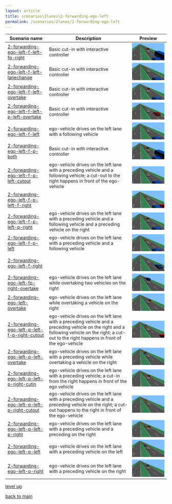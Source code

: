 ```yaml
---
layout: article
title: scenarios\2lanes\2-forwarding-ego-left
permalink: /scenarios/2lanes/2-forwarding-ego-left
---
```

| Scenario name  | Description |  Preview | 
| ------------- | ------------- | --------- |
| [2-forwarding-ego-left-f-left-fp-right](/scenarios/2lanes/2-forwarding-ego-left/2-forwarding-ego-left-f-left-fp-right.xosc)  | Basic cut-in with interactive controller  |  ![image](2-forwarding-ego-left-f-left-fp-right.gif)  | 
| [2-forwarding-ego-left-f-left-lanechange](/scenarios/2lanes/2-forwarding-ego-left/2-forwarding-ego-left-f-left-lanechange.xosc)  | Basic cut-in with interactive controller  |  ![image](2-forwarding-ego-left-f-left-lanechange.gif)  | 
| [2-forwarding-ego-left-f-left-overtake](/scenarios/2lanes/2-forwarding-ego-left/2-forwarding-ego-left-f-left-overtake.xosc)  | Basic cut-in with interactive controller  |  ![image](2-forwarding-ego-left-f-left-overtake.gif)  | 
| [2-forwarding-ego-left-f-left-p-left-overtake](/scenarios/2lanes/2-forwarding-ego-left/2-forwarding-ego-left-f-left-p-left-overtake.xosc)  | Basic cut-in with interactive controller  |  ![image](2-forwarding-ego-left-f-left-p-left-overtake.gif)  | 
| [2-forwarding-ego-left-f-left](/scenarios/2lanes/2-forwarding-ego-left/2-forwarding-ego-left-f-left.xosc)  | ego-vehicle drives on the left lane with a following vehicle  |  ![image](2-forwarding-ego-left-f-left.gif)  | 
| [2-forwarding-ego-left-f-p-both](/scenarios/2lanes/2-forwarding-ego-left/2-forwarding-ego-left-f-p-both.xosc)  | Basic cut-in with interactive controller  |  ![image](2-forwarding-ego-left-f-p-both.gif)  | 
| [2-forwarding-ego-left-f-p-left-cutout](/scenarios/2lanes/2-forwarding-ego-left/2-forwarding-ego-left-f-p-left-cutout.xosc)  | ego-vehicle drives on the left lane with a preceding vehicle and a following vehicle; a cut-out to the right happens in front of the ego-vehicle  |  ![image](2-forwarding-ego-left-f-p-left-cutout.gif)  | 
| [2-forwarding-ego-left-f-p-left-f-right](/scenarios/2lanes/2-forwarding-ego-left/2-forwarding-ego-left-f-p-left-f-right.xosc)  |   |  ![image](2-forwarding-ego-left-f-p-left-f-right.gif)  | 
| [2-forwarding-ego-left-f-p-left-p-right](/scenarios/2lanes/2-forwarding-ego-left/2-forwarding-ego-left-f-p-left-p-right.xosc)  | ego-vehicle drives on the left lane with a preceding vehicle and a following vehicle and a preceding vehicle on the right  |  ![image](2-forwarding-ego-left-f-p-left-p-right.gif)  | 
| [2-forwarding-ego-left-f-p-left](/scenarios/2lanes/2-forwarding-ego-left/2-forwarding-ego-left-f-p-left.xosc)  | ego-vehicle drives on the left lane with a preceding vehicle and a following vehicle  |  ![image](2-forwarding-ego-left-f-p-left.gif)  | 
| [2-forwarding-ego-left-f-right](/scenarios/2lanes/2-forwarding-ego-left/2-forwarding-ego-left-f-right.xosc)  |   |  ![image](2-forwarding-ego-left-f-right.gif)  | 
| [2-forwarding-ego-left-fp-right-overtake](/scenarios/2lanes/2-forwarding-ego-left/2-forwarding-ego-left-fp-right-overtake.xosc)  | ego-vehicle drives on the left lane while overtaking two vehicles on the right  |  ![image](2-forwarding-ego-left-fp-right-overtake.gif)  | 
| [2-forwarding-ego-left-overtake](/scenarios/2lanes/2-forwarding-ego-left/2-forwarding-ego-left-overtake.xosc)  | ego-vehicle drives on the left lane while overtaking a vehicle on the right  |  ![image](2-forwarding-ego-left-overtake.gif)  | 
| [2-forwarding-ego-left-p-left-f-p-right-cutout](/scenarios/2lanes/2-forwarding-ego-left/2-forwarding-ego-left-p-left-f-p-right-cutout.xosc)  | ego-vehicle drives on the left lane with a preceding vehicle and a preceding vehicle on the right and a following vehicle on the right; a cut-out to the right happens in front of the ego-vehicle  |  ![image](2-forwarding-ego-left-p-left-f-p-right-cutout.gif)  | 
| [2-forwarding-ego-left-p-left-overtake](/scenarios/2lanes/2-forwarding-ego-left/2-forwarding-ego-left-p-left-overtake.xosc)  | ego-vehicle drives on the left lane with a preceding vehicle while overtaking a vehicle on the right  |  ![image](2-forwarding-ego-left-p-left-overtake.gif)  | 
| [2-forwarding-ego-left-p-left-p-right-cutin](/scenarios/2lanes/2-forwarding-ego-left/2-forwarding-ego-left-p-left-p-right-cutin.xosc)  | ego-vehicle drives on the left lane with a preceding vehicle; a cut-in from the right happens in front of the ego vehicle  |  ![image](2-forwarding-ego-left-p-left-p-right-cutin.gif)  | 
| [2-forwarding-ego-left-p-left-p-right-cutout](/scenarios/2lanes/2-forwarding-ego-left/2-forwarding-ego-left-p-left-p-right-cutout.xosc)  | ego-vehicle drives on the left lane with a preceding vehicle and a preceding vehicle on the right; a cut-out happens to the right in front of the ego-vehicle  |  ![image](2-forwarding-ego-left-p-left-p-right-cutout.gif)  | 
| [2-forwarding-ego-left-p-left-p-right](/scenarios/2lanes/2-forwarding-ego-left/2-forwarding-ego-left-p-left-p-right.xosc)  | ego-vehicle drives on the left lane with a preceding vehicle and a preceding on the right  |  ![image](2-forwarding-ego-left-p-left-p-right.gif)  | 
| [2-forwarding-ego-left-p-left](/scenarios/2lanes/2-forwarding-ego-left/2-forwarding-ego-left-p-left.xosc)  | ego-vehicle drives on the left lane with a preceding vehicle on the left  |  ![image](2-forwarding-ego-left-p-left.gif)  | 
| [2-forwarding-ego-left-p-right](/scenarios/2lanes/2-forwarding-ego-left/2-forwarding-ego-left-p-right.xosc)  | ego-vehicle drives on the left lane with a preceding vehicle on the right  |  ![image](2-forwarding-ego-left-p-right.gif)  | 

[level up](../)

[back to main](/)

